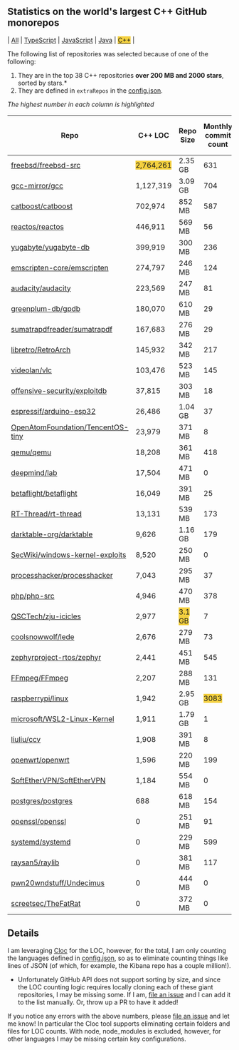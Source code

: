 
## Statistics on the world's largest C++ GitHub monorepos

| [All](./index.html) | [TypeScript](./TypeScript.md) | [JavaScript](./JavaScript.md) | [Java](./Java.md) | <span style="background-color: #F4D03F">[C++](./C++.md)</span> | 

The following list of repositories was selected because of one of the following:
1. They are in the top 38 C++ repositories **over 200 MB and 2000 stars**, sorted by stars.*
2. They are defined in `extraRepos` in the [config.json](https://github.com/stacey-gammon/repo-stats/blob/main/config.json).

_The highest number in each column is highlighted_

| Repo | C++ LOC | Repo Size | Monthly commit count | 🤓 Monthly committer count | ★ Stars count | 👁 Watchers count |
| -----|----------------------|-----------|------------------|----------------|----------|----------------|
| [freebsd/freebsd-src](https://github.com/freebsd/freebsd-src) |  <span style="background-color: #F4D03F">2,764,261</span> | 2.35 GB | 631 | 🤓 114 | ★ 6155 | 👁 6155 |
| [gcc-mirror/gcc](https://github.com/gcc-mirror/gcc) |  1,127,319 | 3.09 GB | 704 | 🤓 105 | ★ 5634 | 👁 5634 |
| [catboost/catboost](https://github.com/catboost/catboost) |  702,974 | 852 MB | 587 | 🤓 73 | ★ 6208 | 👁 6208 |
| [reactos/reactos](https://github.com/reactos/reactos) |  446,911 | 569 MB | 56 | 🤓 22 | ★ 10072 | 👁 10072 |
| [yugabyte/yugabyte-db](https://github.com/yugabyte/yugabyte-db) |  399,919 | 300 MB | 236 | 🤓 69 | ★ 5790 | 👁 5790 |
| [emscripten-core/emscripten](https://github.com/emscripten-core/emscripten) |  274,797 | 246 MB | 124 | 🤓 12 | ★ 21422 | 👁 21422 |
| [audacity/audacity](https://github.com/audacity/audacity) |  223,569 | 247 MB | 81 | 🤓 11 | ★ 6651 | 👁 6651 |
| [greenplum-db/gpdb](https://github.com/greenplum-db/gpdb) |  180,070 | 610 MB | 29 | 🤓 34 | ★ 4860 | 👁 4860 |
| [sumatrapdfreader/sumatrapdf](https://github.com/sumatrapdfreader/sumatrapdf) |  167,683 | 276 MB | 29 | 🤓 1 | ★ 7354 | 👁 7354 |
| [libretro/RetroArch](https://github.com/libretro/RetroArch) |  145,932 | 342 MB | 217 | 🤓 18 | ★ 6003 | 👁 6003 |
| [videolan/vlc](https://github.com/videolan/vlc) |  103,476 | 523 MB | 145 | 🤓 24 | ★ 8207 | 👁 8207 |
| [offensive-security/exploitdb](https://github.com/offensive-security/exploitdb) |  37,815 | 303 MB | 18 | 🤓 1 | ★ 6625 | 👁 6625 |
| [espressif/arduino-esp32](https://github.com/espressif/arduino-esp32) |  26,486 | 1.04 GB | 37 | 🤓 17 | ★ 7605 | 👁 7605 |
| [OpenAtomFoundation/TencentOS-tiny](https://github.com/OpenAtomFoundation/TencentOS-tiny) |  23,979 | 371 MB | 8 | 🤓 1 | ★ 5253 | 👁 5253 |
| [qemu/qemu](https://github.com/qemu/qemu) |  18,208 | 361 MB | 418 | 🤓 111 | ★ 5422 | 👁 5422 |
| [deepmind/lab](https://github.com/deepmind/lab) |  17,504 | 471 MB | 0 | 🤓 0 | ★ 6574 | 👁 6574 |
| [betaflight/betaflight](https://github.com/betaflight/betaflight) |  16,049 | 391 MB | 25 | 🤓 8 | ★ 4898 | 👁 4898 |
| [RT-Thread/rt-thread](https://github.com/RT-Thread/rt-thread) |  13,131 | 539 MB | 173 | 🤓 25 | ★ 6361 | 👁 6361 |
| [darktable-org/darktable](https://github.com/darktable-org/darktable) |  9,626 | 1.16 GB | 179 | 🤓 31 | ★ 5944 | 👁 5944 |
| [SecWiki/windows-kernel-exploits](https://github.com/SecWiki/windows-kernel-exploits) |  8,520 | 250 MB | 0 | 🤓 0 | ★ 5894 | 👁 5894 |
| [processhacker/processhacker](https://github.com/processhacker/processhacker) |  7,043 | 295 MB | 37 | 🤓 2 | ★ 6178 | 👁 6178 |
| [php/php-src](https://github.com/php/php-src) |  4,946 | 470 MB | 378 | 🤓 31 | ★ <span style="background-color: #F4D03F">32435</span> | 👁 <span style="background-color: #F4D03F">32435</span> |
| [QSCTech/zju-icicles](https://github.com/QSCTech/zju-icicles) |  2,977 | <span style="background-color: #F4D03F">3.1 GB</span> | 7 | 🤓 3 | ★ 23363 | 👁 23363 |
| [coolsnowwolf/lede](https://github.com/coolsnowwolf/lede) |  2,676 | 279 MB | 73 | 🤓 22 | ★ 18614 | 👁 18614 |
| [zephyrproject-rtos/zephyr](https://github.com/zephyrproject-rtos/zephyr) |  2,441 | 451 MB | 545 | 🤓 163 | ★ 5189 | 👁 5189 |
| [FFmpeg/FFmpeg](https://github.com/FFmpeg/FFmpeg) |  2,207 | 288 MB | 131 | 🤓 33 | ★ 26948 | 👁 26948 |
| [raspberrypi/linux](https://github.com/raspberrypi/linux) |  1,942 | 2.95 GB | <span style="background-color: #F4D03F">3083</span> | 🤓 <span style="background-color: #F4D03F">221</span> | ★ 8493 | 👁 8493 |
| [microsoft/WSL2-Linux-Kernel](https://github.com/microsoft/WSL2-Linux-Kernel) |  1,911 | 1.79 GB | 1 | 🤓 1 | ★ 5300 | 👁 5300 |
| [liuliu/ccv](https://github.com/liuliu/ccv) |  1,908 | 391 MB | 8 | 🤓 1 | ★ 6821 | 👁 6821 |
| [openwrt/openwrt](https://github.com/openwrt/openwrt) |  1,596 | 220 MB | 199 | 🤓 66 | ★ 10000 | 👁 10000 |
| [SoftEtherVPN/SoftEtherVPN](https://github.com/SoftEtherVPN/SoftEtherVPN) |  1,184 | 554 MB | 0 | 🤓 0 | ★ 8462 | 👁 8462 |
| [postgres/postgres](https://github.com/postgres/postgres) |  688 | 618 MB | 154 | 🤓 19 | ★ 9214 | 👁 9214 |
| [openssl/openssl](https://github.com/openssl/openssl) |  0 | 251 MB | 91 | 🤓 27 | ★ 16957 | 👁 16957 |
| [systemd/systemd](https://github.com/systemd/systemd) |  0 | 229 MB | 599 | 🤓 43 | ★ 8709 | 👁 8709 |
| [raysan5/raylib](https://github.com/raysan5/raylib) |  0 | 381 MB | 117 | 🤓 30 | ★ 7933 | 👁 7933 |
| [pwn20wndstuff/Undecimus](https://github.com/pwn20wndstuff/Undecimus) |  0 | 444 MB | 0 | 🤓 0 | ★ 6639 | 👁 6639 |
| [screetsec/TheFatRat](https://github.com/screetsec/TheFatRat) |  0 | 372 MB | 0 | 🤓 0 | ★ 5851 | 👁 5851 |

## Details

  I am leveraging [Cloc](https://github.com/AlDanial/cloc) for the LOC, however, for the total, I am only counting the languages defined in [config.json](https://github.com/stacey-gammon/repo-stats/blob/main/config.json), so as to eliminate counting things like lines of JSON (of which, for example, the Kibana repo has a couple million!).

  * Unfortunately GitHub API does not support sorting by size, and since the LOC counting logic requires locally cloning each of these giant repositories, I may be missing some. If I am, [file an issue](https://github.com/stacey-gammon/repo-stats/issues/new) and I can add it to the list manually. Or, throw up a PR to have it added!

  If you notice any errors with the above numbers, please [file an issue](https://github.com/stacey-gammon/repo-stats/issues/new) and let me know! In particular the Cloc tool supports eliminating certain folders and files for LOC counts. With node, node_modules is excluded, however, for other languages I may be missing certain key configurations.
